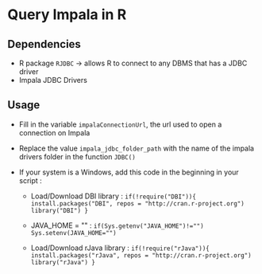 Query Impala in R
=================

## Dependencies

- R package `RJDBC` -> allows R to connect to any DBMS that has a JDBC driver
- Impala JDBC Drivers

## Usage

- Fill in the variable `impalaConnectionUrl`, the url used to open a connection on Impala
- Replace the value `impala_jdbc_folder_path` with the name of the impala drivers folder in the function `JDBC()`
- If your system is a Windows, add this code in the beginning in your script :

  - Load/Download DBI library :
  `if(!require("DBI")){ 
  install.packages("DBI", repos = "http://cran.r-project.org")
  library("DBI")
  }`

  - JAVA_HOME = "" :
  `if(Sys.getenv("JAVA_HOME")!="")
    Sys.setenv(JAVA_HOME="")`

  - Load/Download rJava library :
  `if(!require("rJava")){
    install.packages("rJava", repos = "http://cran.r-project.org")
    library("rJava")
  }`



